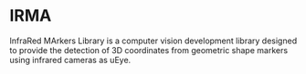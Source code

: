 IRMA
====

InfraRed MArkers Library is a computer vision development library designed to provide the detection of 3D coordinates from geometric shape markers using infrared cameras as uEye.
